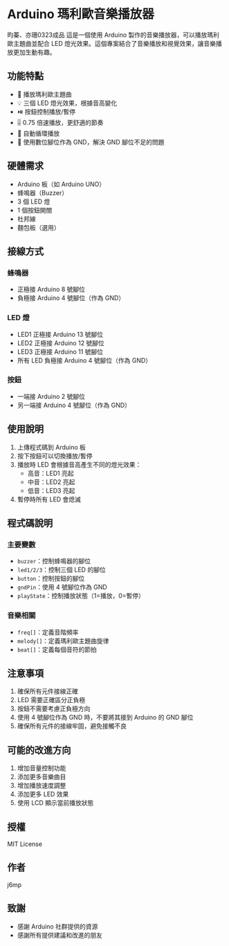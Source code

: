 # Arduino 瑪利歐音樂播放器

昀蓁、亦珊0323成品
這是一個使用 Arduino 製作的音樂播放器，可以播放瑪利歐主題曲並配合 LED 燈光效果。這個專案結合了音樂播放和視覺效果，讓音樂播放更加生動有趣。

## 功能特點

- 🎵 播放瑪利歐主題曲
- 💡 三個 LED 燈光效果，根據音高變化
- ⏯️ 按鈕控制播放/暫停
- 🎚️ 0.75 倍速播放，更舒適的節奏
- 🔄 自動循環播放
- 🔌 使用數位腳位作為 GND，解決 GND 腳位不足的問題

## 硬體需求

- Arduino 板（如 Arduino UNO）
- 蜂鳴器（Buzzer）
- 3 個 LED 燈
- 1 個按鈕開關
- 杜邦線
- 麵包板（選用）

## 接線方式

### 蜂鳴器
- 正極接 Arduino 8 號腳位
- 負極接 Arduino 4 號腳位（作為 GND）

### LED 燈
- LED1 正極接 Arduino 13 號腳位
- LED2 正極接 Arduino 12 號腳位
- LED3 正極接 Arduino 11 號腳位
- 所有 LED 負極接 Arduino 4 號腳位（作為 GND）

### 按鈕
- 一端接 Arduino 2 號腳位
- 另一端接 Arduino 4 號腳位（作為 GND）

## 使用說明

1. 上傳程式碼到 Arduino 板
2. 按下按鈕可以切換播放/暫停
3. 播放時 LED 會根據音高產生不同的燈光效果：
   - 高音：LED1 亮起
   - 中音：LED2 亮起
   - 低音：LED3 亮起
4. 暫停時所有 LED 會熄滅

## 程式碼說明

### 主要變數
- `buzzer`：控制蜂鳴器的腳位
- `led1/2/3`：控制三個 LED 的腳位
- `button`：控制按鈕的腳位
- `gndPin`：使用 4 號腳位作為 GND
- `playState`：控制播放狀態（1=播放，0=暫停）

### 音樂相關
- `freq[]`：定義音階頻率
- `melody[]`：定義瑪利歐主題曲旋律
- `beat[]`：定義每個音符的節拍

## 注意事項

1. 確保所有元件接線正確
2. LED 需要正確區分正負極
3. 按鈕不需要考慮正負極方向
4. 使用 4 號腳位作為 GND 時，不要將其接到 Arduino 的 GND 腳位
5. 確保所有元件的接線牢固，避免接觸不良

## 可能的改進方向

1. 增加音量控制功能
2. 添加更多音樂曲目
3. 增加播放速度調整
4. 添加更多 LED 效果
5. 使用 LCD 顯示當前播放狀態

## 授權

MIT License

## 作者

j6mp

## 致謝

- 感謝 Arduino 社群提供的資源
- 感謝所有提供建議和改進的朋友
